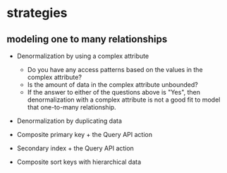 # strategies

## modeling one to many relationships

- Denormalization by using a complex attribute
  - Do you have any access patterns based on the values in the complex attribute?
  - Is the amount of data in the complex attribute unbounded?
  - If the answer to either of the questions above is "Yes", then denormalization with a complex attribute is not a good fit to model that one-to-many relationship.

- Denormalization by duplicating data
- Composite primary key + the Query API action
- Secondary index + the Query API action
- Composite sort keys with hierarchical data